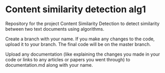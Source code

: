 # Content similarity detection alg1
Repository for the project Content Similarity Detection to detect similarity between two text documents using algorithms.

Create a branch with your name. If you make any changes to the code, upload it to your branch. The final code will be on the master branch.

Upload any documentation (like explaining the changes you made in your code or links to any articles or papers you went through) to documentation.md along with your name.
